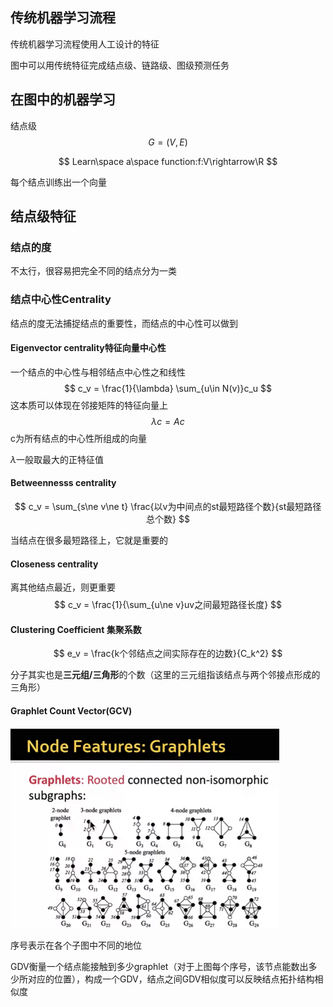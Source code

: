 ## 传统机器学习流程

传统机器学习流程使用人工设计的特征

图中可以用传统特征完成结点级、链路级、图级预测任务

## 在图中的机器学习

结点级
$$
G = (V, E)
$$

$$
Learn\space a\space function:f:V\rightarrow\R
$$

每个结点训练出一个向量

## 结点级特征

### 结点的度

不太行，很容易把完全不同的结点分为一类

### 结点中心性Centrality

结点的度无法捕捉结点的重要性，而结点的中心性可以做到

#### Eigenvector centrality特征向量中心性

一个结点的中心性与相邻结点中心性之和线性
$$
c_v = \frac{1}{\lambda} \sum_{u\in N(v)}c_u
$$
这本质可以体现在邻接矩阵的特征向量上
$$
\lambda c= Ac
$$
c为所有结点的中心性所组成的向量

$\lambda$一般取最大的正特征值

#### Betweennesss centrality

$$
c_v = \sum_{s\ne v\ne t} \frac{以v为中间点的st最短路径个数}{st最短路径总个数}
$$

当结点在很多最短路径上，它就是重要的

#### Closeness centrality

离其他结点最近，则更重要
$$
c_v = \frac{1}{\sum_{u\ne v}uv之间最短路径长度}
$$

#### Clustering Coefficient 集聚系数

$$
e_v = \frac{k个邻结点之间实际存在的边数}{C_k^2}
$$

分子其实也是**三元组/三角形**的个数（这里的三元组指该结点与两个邻接点形成的三角形）

#### Graphlet Count Vector(GCV) 

<img src="..\pics\Graphlets.png" alt="image-20211231233632358" style="zoom:67%;" />

序号表示在各个子图中不同的地位

GDV衡量一个结点能接触到多少graphlet（对于上图每个序号，该节点能数出多少所对应的位置），构成一个GDV，结点之间GDV相似度可以反映结点拓扑结构相似度